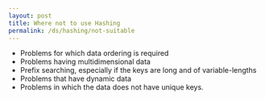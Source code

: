 ```yaml
---
layout: post
title: Where not to use Hashing
permalink: /ds/hashing/not-suitable
---
```


- Problems for which data ordering is required
- Problems having multidimensional data
- Prefix searching, especially if the keys are long and of variable-lengths
- Problems that have dynamic data
- Problems in which the data does not have unique keys.